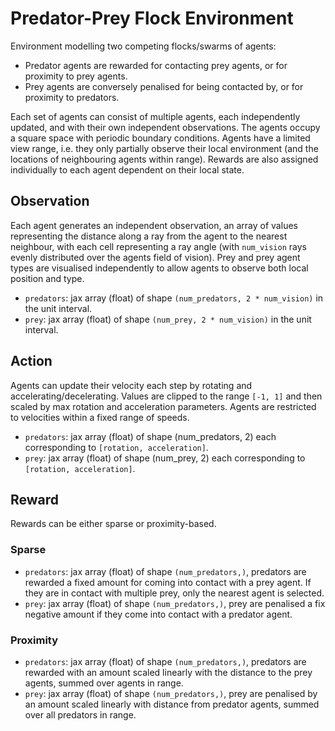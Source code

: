# Predator-Prey Flock Environment

[//]: # (TODO: Add animated plot)

Environment modelling two competing flocks/swarms of agents:

- Predator agents are rewarded for contacting prey agents, or for proximity to prey agents.
- Prey agents are conversely penalised for being contacted by, or for proximity to predators.

Each set of agents can consist of multiple agents, each independently
updated, and with their own independent observations. The agents occupy a square
space with periodic boundary conditions. Agents have a limited view range, i.e. they
only partially observe their local environment (and the locations of neighbouring agents within
range). Rewards are also assigned individually to each agent dependent on their local state.

## Observation

Each agent generates an independent observation, an array of values
representing the distance along a ray from the agent to the nearest neighbour, with
each cell representing a ray angle (with `num_vision` rays evenly distributed over the agents
field of vision). Prey and prey agent types are visualised independently to allow agents
to observe both local position and type.

- `predators`: jax array (float) of shape `(num_predators, 2 * num_vision)` in the unit interval.
- `prey`: jax array (float) of shape `(num_prey, 2 * num_vision)` in the unit interval.

## Action

Agents can update their velocity each step by rotating and accelerating/decelerating. Values
are clipped to the range `[-1, 1]` and then scaled by max rotation and acceleration
parameters. Agents are restricted to velocities within a fixed range of speeds.

- `predators`: jax array (float) of shape (num_predators, 2) each corresponding to `[rotation, acceleration]`.
- `prey`: jax array (float) of shape (num_prey, 2) each corresponding to `[rotation, acceleration]`.

## Reward

Rewards can be either sparse or proximity-based.

### Sparse

- `predators`: jax array (float) of shape `(num_predators,)`, predators are rewarded a fixed amount
  for coming into contact with a prey agent. If they are in contact with multiple prey, only the
  nearest agent is selected.
- `prey`: jax array (float) of shape `(num_predators,)`, prey are penalised a fix negative amount if 
  they come into contact with a predator agent.

### Proximity

- `predators`: jax array (float) of shape `(num_predators,)`, predators are rewarded with an amount
  scaled linearly with the distance to the prey agents, summed over agents in range.
- `prey`: jax array (float) of shape `(num_predators,)`, prey are penalised by an amount scaled linearly
  with distance from predator agents, summed over all predators in range.

